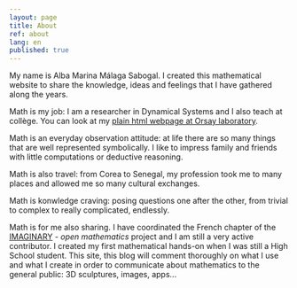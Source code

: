 ```yaml
---
layout: page
title: About
ref: about
lang: en
published: true
---
```


My name is Alba Marina Málaga Sabogal. I created this mathematical website to share the knowledge, ideas and feelings that I have gathered along the years. 

Math is my job: I am a researcher in Dynamical Systems and I also teach at collège. You can look at my [plain html webpage at Orsay laboratory](http://www.math.u-psud.fr/~malaga).

Math is an everyday observation attitude: at life there are so many things that are well represented symbolically. I like to impress family and friends with little computations or deductive reasoning.

Math is also travel: from Corea to Senegal, my profession took me to many places and allowed me so many cultural exchanges.

Math is konwledge craving: posing questions one after the other, from trivial to complex to really complicated, endlessly. 

Math is for me also sharing. I have coordinated the French chapter of the [IMAGINARY](http://www.imaginary.org) - *open mathematics* project and I am still a very active contributor. I created my first mathematical hands-on when I was still a High School student. This site, this blog will comment thoroughly on what I use and what I create in order to communicate about mathematics to the general public: 3D sculptures, images, apps...

